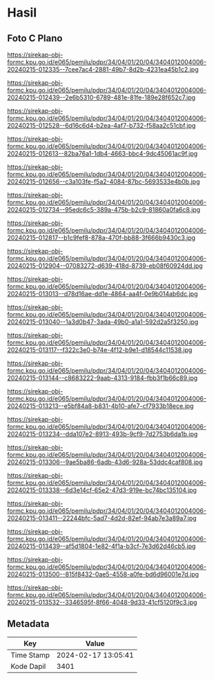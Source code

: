 # Hasil

## Foto C Plano

https://sirekap-obj-formc.kpu.go.id/e065/pemilu/pdpr/34/04/01/20/04/3404012004006-20240215-012335--7cee7ac4-2881-49b7-8d2b-4231ea45b1c2.jpg

https://sirekap-obj-formc.kpu.go.id/e065/pemilu/pdpr/34/04/01/20/04/3404012004006-20240215-012439--2e6b5310-6789-481e-81fe-189e28f652c7.jpg

https://sirekap-obj-formc.kpu.go.id/e065/pemilu/pdpr/34/04/01/20/04/3404012004006-20240215-012528--6d16c6d4-b2ea-4af7-b732-f58aa2c51cbf.jpg

https://sirekap-obj-formc.kpu.go.id/e065/pemilu/pdpr/34/04/01/20/04/3404012004006-20240215-012613--82ba76a1-1db4-4663-bbc4-9dc45061ac9f.jpg

https://sirekap-obj-formc.kpu.go.id/e065/pemilu/pdpr/34/04/01/20/04/3404012004006-20240215-012656--c3a103fe-f5a2-4084-87bc-5693533e4b0b.jpg

https://sirekap-obj-formc.kpu.go.id/e065/pemilu/pdpr/34/04/01/20/04/3404012004006-20240215-012734--95edc6c5-389a-475b-b2c9-81860a0fa6c8.jpg

https://sirekap-obj-formc.kpu.go.id/e065/pemilu/pdpr/34/04/01/20/04/3404012004006-20240215-012817--b1c9fef8-878a-470f-bb88-3f666b9430c3.jpg

https://sirekap-obj-formc.kpu.go.id/e065/pemilu/pdpr/34/04/01/20/04/3404012004006-20240215-012904--07083272-d639-418d-8739-eb08f60924dd.jpg

https://sirekap-obj-formc.kpu.go.id/e065/pemilu/pdpr/34/04/01/20/04/3404012004006-20240215-013013--d78d16ae-dd1e-4864-aa4f-0e9b014ab6dc.jpg

https://sirekap-obj-formc.kpu.go.id/e065/pemilu/pdpr/34/04/01/20/04/3404012004006-20240215-013040--1a3d0b47-3ada-49b0-a1a1-592d2a5f3250.jpg

https://sirekap-obj-formc.kpu.go.id/e065/pemilu/pdpr/34/04/01/20/04/3404012004006-20240215-013117--f322c3e0-b74e-4f12-b9e1-d18544c11538.jpg

https://sirekap-obj-formc.kpu.go.id/e065/pemilu/pdpr/34/04/01/20/04/3404012004006-20240215-013144--c8683222-9aab-4313-9184-fbb3f1b66c89.jpg

https://sirekap-obj-formc.kpu.go.id/e065/pemilu/pdpr/34/04/01/20/04/3404012004006-20240215-013213--e5bf84a8-b831-4b10-afe7-cf7933b18ece.jpg

https://sirekap-obj-formc.kpu.go.id/e065/pemilu/pdpr/34/04/01/20/04/3404012004006-20240215-013234--dda107e2-8913-493b-9cf9-7d2753b6da1b.jpg

https://sirekap-obj-formc.kpu.go.id/e065/pemilu/pdpr/34/04/01/20/04/3404012004006-20240215-013306--9ae5ba86-6adb-43d6-928a-53ddc4caf808.jpg

https://sirekap-obj-formc.kpu.go.id/e065/pemilu/pdpr/34/04/01/20/04/3404012004006-20240215-013338--6d3e14cf-65e2-47d3-919e-bc74bc135104.jpg

https://sirekap-obj-formc.kpu.go.id/e065/pemilu/pdpr/34/04/01/20/04/3404012004006-20240215-013411--22244bfc-5ad7-4d2d-82ef-94ab7e3a89a7.jpg

https://sirekap-obj-formc.kpu.go.id/e065/pemilu/pdpr/34/04/01/20/04/3404012004006-20240215-013439--af5d1804-1e82-4f1a-b3cf-7e3d62d46cb5.jpg

https://sirekap-obj-formc.kpu.go.id/e065/pemilu/pdpr/34/04/01/20/04/3404012004006-20240215-013500--815f8432-0ae5-4558-a0fe-bd6d96001e7d.jpg

https://sirekap-obj-formc.kpu.go.id/e065/pemilu/pdpr/34/04/01/20/04/3404012004006-20240215-013532--3346595f-8f66-4048-9d33-41cf5120f9c3.jpg


## Metadata

| Key        | Value               |
| ---------- | ------------------- |
| Time Stamp | 2024-02-17 13:05:41 |
| Kode Dapil | 3401                |



